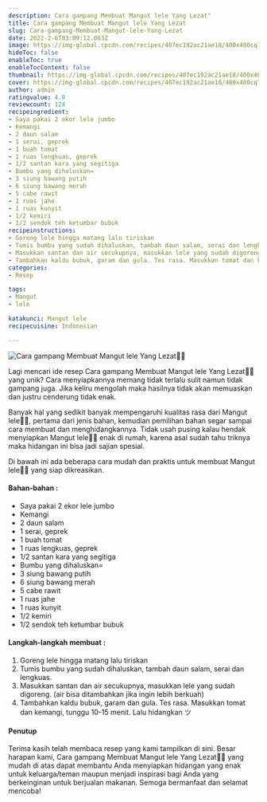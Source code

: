 ```yaml
---
description: Cara gampang Membuat Mangut lele Yang Lezat"
title: Cara gampang Membuat Mangut lele Yang Lezat
slug: Cara-gampang-Membuat-Mangut-lele-Yang-Lezat
date: 2022-2-6T03:09:12.063Z
image: https://img-global.cpcdn.com/recipes/407ec192ac21ae18/400x400cq70/photo.jpg
hideToc: false
enableToc: true
enableTocContent: false
thumbnail: https://img-global.cpcdn.com/recipes/407ec192ac21ae18/400x400cq70/photo.jpg
cover: https://img-global.cpcdn.com/recipes/407ec192ac21ae18/400x400cq70/photo.jpg
author: admin
ratingvalue: 4.8
reviewcount: 124
recipeingredient:
- Saya pakai 2 ekor lele jumbo
- Kemangi
- 2 daun salam
- 1 serai, geprek
- 1 buah tomat
- 1 ruas lengkuas, geprek
- 1/2 santan kara yang segitiga
- Bumbu yang dihaluskan=
- 3 siung bawang putih
- 6 siung bawang merah
- 5 cabe rawit
- 1 ruas jahe
- 1 ruas kunyit
- 1/2 kemiri
- 1/2 sendok teh ketumbar bubuk
recipeinstructions:
- Goreng lele hingga matang lalu tiriskan
- Tumis bumbu yang sudah dihaluskan, tambah daun salam, serai dan lengkuas.
- Masukkan santan dan air secukupnya, masukkan lele yang sudah digoreng. (air bisa ditambahkan jika ingin lebih berkuah)
- Tambahkan kaldu bubuk, garam dan gula. Tes rasa. Masukkan tomat dan kemangi, tunggu 10-15 menit. Lalu hidangkan ツ
categories:
- Resep

tags:
- Mangut
- lele

katakunci: Mangut lele
recipecuisine: Indonesian

---
```


![Cara gampang Membuat Mangut lele Yang Lezat👩‍🍳](https://img-global.cpcdn.com/recipes/407ec192ac21ae18/400x400cq70/photo.jpg)

Lagi mencari ide resep Cara gampang Membuat Mangut lele Yang Lezat👩‍🍳 yang unik? Cara menyiapkannya memang tidak terlalu sulit namun tidak gampang juga. Jika keliru mengolah maka hasilnya tidak akan memuaskan dan justru cenderung tidak enak.

Banyak hal yang sedikit banyak mempengaruhi kualitas rasa dari Mangut lele👩‍🍳, pertama dari jenis bahan, kemudian pemilihan bahan segar sampai cara membuat dan menghidangkannya. Tidak usah pusing kalau hendak menyiapkan Mangut lele👩‍🍳 enak di rumah, karena asal sudah tahu triknya maka hidangan ini bisa jadi sajian spesial.

Di bawah ini ada beberapa cara mudah dan praktis untuk membuat Mangut lele👩‍🍳 yang siap dikreasikan.

<!--inarticleads1-->

#### Bahan-bahan :

- Saya pakai 2 ekor lele jumbo
- Kemangi
- 2 daun salam
- 1 serai, geprek
- 1 buah tomat
- 1 ruas lengkuas, geprek
- 1/2 santan kara yang segitiga
- Bumbu yang dihaluskan=
- 3 siung bawang putih
- 6 siung bawang merah
- 5 cabe rawit
- 1 ruas jahe
- 1 ruas kunyit
- 1/2 kemiri
- 1/2 sendok teh ketumbar bubuk

<!--inarticleads2-->

#### Langkah-langkah membuat :

1. Goreng lele hingga matang lalu tiriskan
1. Tumis bumbu yang sudah dihaluskan, tambah daun salam, serai dan lengkuas.
1. Masukkan santan dan air secukupnya, masukkan lele yang sudah digoreng. (air bisa ditambahkan jika ingin lebih berkuah)
1. Tambahkan kaldu bubuk, garam dan gula. Tes rasa. Masukkan tomat dan kemangi, tunggu 10-15 menit. Lalu hidangkan ツ

#### Penutup

Terima kasih telah membaca resep yang kami tampilkan di sini. Besar harapan kami, Cara gampang Membuat Mangut lele Yang Lezat👩‍🍳 yang mudah di atas dapat membantu Anda menyiapkan hidangan yang enak untuk keluarga/teman maupun menjadi inspirasi bagi Anda yang berkeinginan untuk berjualan makanan. Semoga bermanfaat dan selamat mencoba!